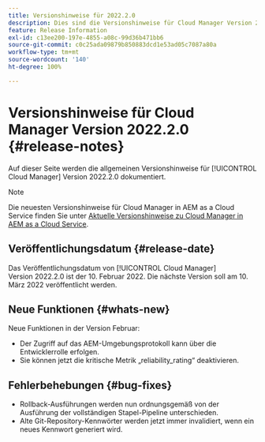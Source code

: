 ```yaml
---
title: Versionshinweise für 2022.2.0
description: Dies sind die Versionshinweise für Cloud Manager Version 2022.2.0.
feature: Release Information
exl-id: c13ee200-197e-4855-a08c-99d36b471bb6
source-git-commit: c0c25ada09879b850883dcd1e53ad05c7087a80a
workflow-type: tm+mt
source-wordcount: '140'
ht-degree: 100%

---
```


# Versionshinweise für Cloud Manager Version 2022.2.0 {#release-notes}

Auf dieser Seite werden die allgemeinen Versionshinweise für [!UICONTROL Cloud Manager] Version 2022.2.0 dokumentiert.

>[!NOTE]
>
>Die neuesten Versionshinweise für Cloud Manager in AEM as a Cloud Service finden Sie unter [Aktuelle Versionshinweise zu Cloud Manager in AEM as a Cloud Service](https://experienceleague.adobe.com/docs/experience-manager-cloud-service/content/implementing/using-cloud-manager/release-notes-cloud-manager/release-notes-cm-current.html?lang=de).

## Veröffentlichungsdatum {#release-date}

Das Veröffentlichungsdatum von [!UICONTROL Cloud Manager] Version 2022.2.0 ist der 10. Februar 2022. Die nächste Version soll am 10. März 2022 veröffentlicht werden.

## Neue Funktionen {#whats-new}

Neue Funktionen in der Version Februar:

* Der Zugriff auf das AEM-Umgebungsprotokoll kann über die Entwicklerrolle erfolgen.
* Sie können jetzt die kritische Metrik „reliability_rating“ deaktivieren.

## Fehlerbehebungen {#bug-fixes}

* Rollback-Ausführungen werden nun ordnungsgemäß von der Ausführung der vollständigen Stapel-Pipeline unterschieden.
* Alte Git-Repository-Kennwörter werden jetzt immer invalidiert, wenn ein neues Kennwort generiert wird.
